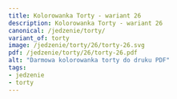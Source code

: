 ```yaml
---
title: Kolorowanka Torty - wariant 26
description: Kolorowanka Torty - wariant 26
canonical: /jedzenie/torty/
variant_of: torty
image: /jedzenie/torty/26/torty-26.svg
pdf: /jedzenie/torty/26/torty-26.pdf
alt: "Darmowa kolorowanka torty do druku PDF"
tags:
- jedzenie
- torty
---
```

